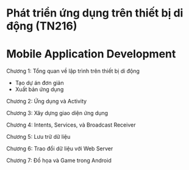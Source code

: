 # Phát triển ứng dụng trên thiết bị di động (TN216)
# Mobile Application Development

Chương 1:  Tổng quan về lập trình trên thiết bị di động
- Tạo dự án đơn giản
- Xuất bản ứng dụng

Chương 2:  Ứng dụng và Activity

Chương 3:  Xây dựng giao diện ứng dụng

Chương 4: Intents, Services, và Broadcast Receiver

Chương 5: Lưu trữ dữ liệu

Chương 6: Trao đổi dữ liệu với Web Server

Chương 7: Đồ họa và Game trong Android
